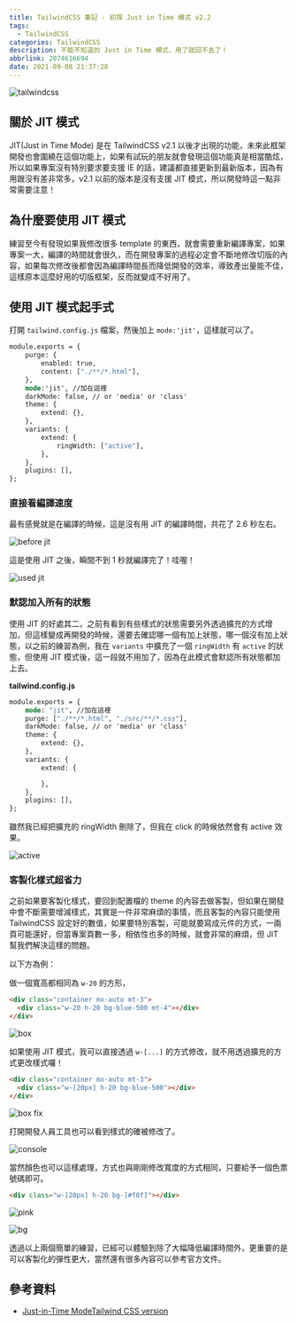 ```yaml
---
title: TailwindCSS 筆記 - 初探 Just in Time 模式 v2.2
tags:
  - TailwindCSS
categories: TailwindCSS
description: 不能不知道的 Just in Time 模式，用了就回不去了！
abbrlink: 2074616694
date: 2021-09-08 21:37:28
---
```

![tailwindcss](https://tools.wingzero.tw/assets/upload/1611643654838_0.jpg)

## 關於 JIT 模式

JIT(Just in Time Mode) 是在 TailwindCSS v2.1 以後才出現的功能，未來此框架開發也會圍繞在這個功能上，如果有試玩的朋友就會發現這個功能真是相當酷炫，所以如果專案沒有特別要求要支援 IE 的話，建議都直接更新到最新版本，因為有用跟沒有差非常多，v2.1 以前的版本是沒有支援 JIT 模式，所以開發時這一點非常需要注意！

## 為什麼要使用 JIT 模式

練習至今有發現如果我修改很多 template 的東西，就會需要重新編譯專案，如果專案一大，編譯的時間就會很久，而在開發專案的過程必定會不斷地修改切版的內容，如果每次修改後都會因為編譯時間長而降低開發的效率，導致產出量能不佳，這樣原本這麼好用的切版框架，反而就變成不好用了。

## 使用 JIT 模式起手式

打開 `tailwind.config.js` 檔案，然後加上 `mode:'jit'`，這樣就可以了。

```cmd
module.exports = {
    purge: {
        enabled: true,
        content: ["./**/*.html"],
    },
    mode:'jit', //加在這裡
    darkMode: false, // or 'media' or 'class'
    theme: {
        extend: {},
    },
    variants: {
        extend: {
            ringWidth: ["active"],
        },
    },
    plugins: [],
};
```

### 直接看編譯速度

最有感覺就是在編譯的時候，這是沒有用 JIT 的編譯時間，共花了 2.6 秒左右。

![before jit](https://i.imgur.com/0Al5Q2V.png)

這是使用 JIT 之後，瞬間不到 1 秒就編譯完了！哇喔！

![used jit](https://i.imgur.com/JgRo4ze.png)

### 默認加入所有的狀態

使用 JIT 的好處其二，之前有看到有些樣式的狀態需要另外透過擴充的方式增加，但這樣變成再開發的時候，還要去確認哪一個有加上狀態，哪一個沒有加上狀態，以之前的練習為例，我在 `variants` 中擴充了一個 `ringWidth` 有 `active` 的狀態，但使用 JIT 模式後，這一段就不用加了，因為在此模式會默認所有狀態都加上去。

**tailwind.config.js**

```cmd
module.exports = {
    mode: "jit", //加在這裡
    purge: ["./**/*.html", "./src/**/*.css"],
    darkMode: false, // or 'media' or 'class'
    theme: {
        extend: {},
    },
    variants: {
        extend: {

        },
    },
    plugins: [],
};
```

雖然我已經把擴充的 ringWidth 刪除了，但我在 click 的時候依然會有 active 效果。

![active](https://i.imgur.com/28I60l1.png)

### 客製化樣式超省力

之前如果要客製化樣式，要回到配置檔的 theme 的內容去做客製，但如果在開發中會不斷需要增減樣式，其實是一件非常麻煩的事情，而且客製的內容只能使用 TailwindCSS 設定好的數值，如果要特別客製，可能就要寫成元件的方式，一兩頁可能還好，但當專案頁數一多，相依性也多的時候，就會非常的麻煩，但 JIT 幫我們解決這樣的問題。

以下方為例：

做一個寬高都相同為 `w-20` 的方形，

```html
<div class="container mx-auto mt-3">
  <div class="w-20 h-20 bg-blue-500 mt-4"></div>
</div>
```

![box](https://i.imgur.com/jXaWS3I.png)

如果使用 JIT 模式，我可以直接透過 `w-[...]` 的方式修改，就不用透過擴充的方式更改樣式囉！

```html
<div class="container mx-auto mt-3">
  <div class="w-[20px] h-20 bg-blue-500"></div>
</div>
```

![box fix](https://i.imgur.com/WVGCN0n.png)

打開開發人員工具也可以看到樣式的確被修改了。

![console](https://i.imgur.com/snMKec7.png)

當然顏色也可以這樣處理，方式也與剛剛修改寬度的方式相同，只要給予一個色票號碼即可。

```html
<div class="w-[20px] h-20 bg-[#f0f]"></div>
```

![pink](https://i.imgur.com/0BnzDUv.png)

![bg](https://i.imgur.com/1Fi07bu.png)

透過以上兩個簡單的練習，已經可以體驗到除了大幅降低編譯時間外，更重要的是可以客製化的彈性更大，當然還有很多內容可以參考官方文件。

## 參考資料

- [Just-in-Time ModeTailwind CSS version](https://tailwindcss.tw/docs/just-in-time-mode#troubleshooting)
